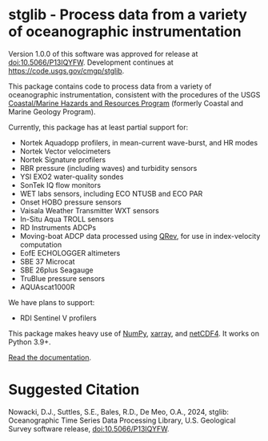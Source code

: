 # stglib - Process data from a variety of oceanographic instrumentation

Version 1.0.0 of this software was approved for release at [doi:10.5066/P13IQYFW](https://doi.org/10.5066/P13IQYFW). Development continues at https://code.usgs.gov/cmgp/stglib.

This package contains code to process data from a variety of oceanographic instrumentation, consistent with the procedures of the USGS [Coastal/Marine Hazards and Resources Program](https://marine.usgs.gov) (formerly Coastal and Marine Geology Program).

Currently, this package has at least partial support for:

- Nortek Aquadopp profilers, in mean-current wave-burst, and HR modes
- Nortek Vector velocimeters
- Nortek Signature profilers
- RBR pressure (including waves) and turbidity sensors
- YSI EXO2 water-quality sondes
- SonTek IQ flow monitors
- WET labs sensors, including ECO NTUSB and ECO PAR
- Onset HOBO pressure sensors
- Vaisala Weather Transmitter WXT sensors
- In-Situ Aqua TROLL sensors
- RD Instruments ADCPs
- Moving-boat ADCP data processed using [QRev](https://hydroacoustics.usgs.gov/movingboat/QRev.shtml), for use in index-velocity computation
- EofE ECHOLOGGER altimeters
- SBE 37 Microcat
- SBE 26plus Seagauge
- TruBlue pressure sensors
- AQUAscat1000R

We have plans to support:

- RDI Sentinel V profilers

This package makes heavy use of [NumPy](http://www.numpy.org), [xarray](http://xarray.pydata.org/en/stable/), and [netCDF4](http://unidata.github.io/netcdf4-python/). It works on Python 3.9+.

[Read the documentation](http://stglib.readthedocs.io/).

# Suggested Citation

Nowacki, D.J., Suttles, S.E., Bales, R.D., De Meo, O.A., 2024, stglib: Oceanographic Time Series Data Processing Library, U.S. Geological Survey software release, [doi:10.5066/P13IQYFW](https://doi.org/10.5066/P13IQYFW).
